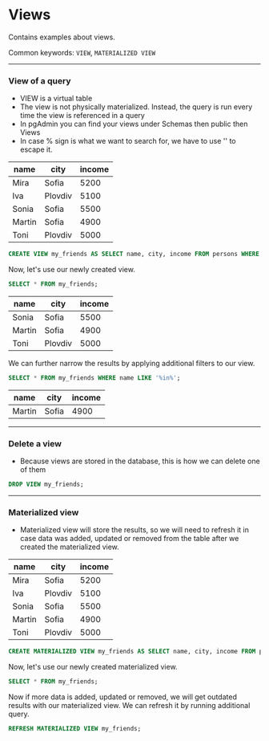 # Views

Contains examples about views.

Common keywords: `VIEW`, `MATERIALIZED VIEW`

---

### View of a query

- VIEW is a virtual table
- The view is not physically materialized. Instead, the query is run every time the view is referenced in a query
- In pgAdmin you can find your views under Schemas then public then Views
- In case % sign is what we want to search for, we have to use '\' to escape it.

| name   | city    | income |
| ------ | ------- | ------ |
| Mira   | Sofia   | 5200   |
| Iva    | Plovdiv | 5100   |
| Sonia  | Sofia   | 5500   |
| Martin | Sofia   | 4900   |
| Toni   | Plovdiv | 5000   |

```sql
CREATE VIEW my_friends AS SELECT name, city, income FROM persons WHERE name LIKE '%n%';
```

Now, let's use our newly created view.

```sql
SELECT * FROM my_friends;
```

| name   | city    | income |
| ------ | ------- | ------ |
| Sonia  | Sofia   | 5500   |
| Martin | Sofia   | 4900   |
| Toni   | Plovdiv | 5000   |

We can further narrow the results by applying additional filters to our view.

```sql
SELECT * FROM my_friends WHERE name LIKE '%in%';
```

| name   | city  | income |
| ------ | ----- | ------ |
| Martin | Sofia | 4900   |

---

### Delete a view

- Because views are stored in the database, this is how we can delete one of them

```sql
DROP VIEW my_friends;
```

---

### Materialized view

- Materialized view will store the results, so we will need to refresh it in case data was added, updated or removed from the table after we created the materialized view.

| name   | city    | income |
| ------ | ------- | ------ |
| Mira   | Sofia   | 5200   |
| Iva    | Plovdiv | 5100   |
| Sonia  | Sofia   | 5500   |
| Martin | Sofia   | 4900   |
| Toni   | Plovdiv | 5000   |

```sql
CREATE MATERIALIZED VIEW my_friends AS SELECT name, city, income FROM persons WHERE name LIKE '%n%';
```

Now, let's use our newly created materialized view.

```sql
SELECT * FROM my_friends;
```

Now if more data is added, updated or removed, we will get outdated results with our materialized view. We can refresh it by running additional query.

```sql
REFRESH MATERIALIZED VIEW my_friends;
```
